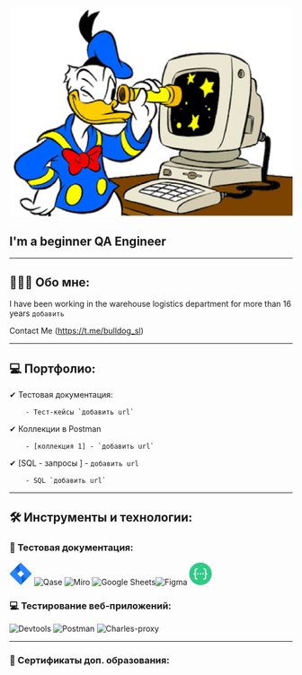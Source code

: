 ![Header](https://github.com/Bulldog-sl/Bulldog-sl/blob/main/assets/clipdoncomputer%20copy.png)

## I'm a beginner QA Engineer

---

## 👩🏻‍💻 Обо мне:

I have been working in the warehouse logistics department for more than 16 years
`добавить`

Сontact Me (https://t.me/bulldog_sl)

---

## 💻 Портфолио:

✔ Тестовая документация:

        - Тест-кейсы `добавить url`

✔ Коллекции в Postman

        - [коллекция 1] - `добавить url`

✔ [SQL - запросы ] - `добавить url`

        - SQL `добавить url`

---

## 🛠 Инструменты и технологии:

### 📁 Тестовая документация:

<img src="https://github.com/qajenna/qajenna/raw/main/icons/Jira.png" title="Jira" alt="Jira" width="40" height="40" style="max-width: 100%;"> <img src="https://avatars.githubusercontent.com/u/47823040?v=4" title="Qase" alt="Qase" width="40" height="40" style="max-width: 100%;"> <img src="https://camo.githubusercontent.com/e6988d84e4be34e3411bcd3fb0e1223bcaf8712b03382b79fc89c09e7d308271/68747470733a2f2f77372e706e6777696e672e636f6d2f706e67732f3838352f3632392f706e672d7472616e73706172656e742d6d69726f2d68642d6c6f676f2e706e67" title="Miro" alt="Miro" width="40" height="40" data-canonical-src="https://w7.pngwing.com/pngs/885/629/png-transparent-miro-hd-logo.png" style="max-width: 100%;"> <img src="https://img.icons8.com/?size=48&id=30461&format=png" title="Google Sheets" alt="Google Sheets" width="40" height="40" style="max-width: 100%;"><img src="https://camo.githubusercontent.com/e39dd3b8f4afd6976f4978888b37cdaf52b825afb08eb36c99d92e2e63562553/68747470733a2f2f63646e2e6a7364656c6976722e6e65742f67682f64657669636f6e732f64657669636f6e2f69636f6e732f6669676d612f6669676d612d6f726967696e616c2e737667" title="Figma" alt="Figma" width="40" height="40" data-canonical-src="https://cdn.jsdelivr.net/gh/devicons/devicon/icons/figma/figma-original.svg" style="max-width: 100%;"> <img src="https://github.com/qajenna/qajenna/raw/main/icons/swagger.png" title="Swagger" alt="Swagger" width="40" height="40" style="max-width: 100%;">

### 💻 Тестирование веб-приложений:

<img src="https://camo.githubusercontent.com/25f6f3de7ca12c8c300b6f0a7b37c48c1e6176ded2f38d770a9d5e9b9d24fce7/68747470733a2f2f64333377756272666b69306c36382e636c6f756466726f6e742e6e65742f333862356339353361343636373336363638356435356462353564303537633836646231666335342f61306664632f7374617469632f61636165366232346439343033343736363163613930316561303766343763312f6368726f6d652d6465762d6c6f676f2d69636f6e2e706e67" title="Devtools" alt="Devtools" width="40" height="40" data-canonical-src="https://d33wubrfki0l68.cloudfront.net/38b5c953a4667366685d55db55d057c86db1fc54/a0fdc/static/acae6b24d940347661ca901ea07f47c1/chrome-dev-logo-icon.png" style="max-width: 100%;"> <img src="https://camo.githubusercontent.com/7a50cfc03d530687bd58cc559fe1b38d1de583e6ca04480587774260a5f62d2b/68747470733a2f2f7365656b6c6f676f2e636f6d2f696d616765732f502f706f73746d616e2d6c6f676f2d303038374341304431352d7365656b6c6f676f2e636f6d2e706e67" title="Postman" alt="Postman" width="40" height="40" data-canonical-src="https://seeklogo.com/images/P/postman-logo-0087CA0D15-seeklogo.com.png" style="max-width: 100%;"> <img src="https://camo.githubusercontent.com/51853941260ae860198fc42caf94c597eba7dc12e6f8d3caf65df49c1b6e82b6/68747470733a2f2f63646e2e69636f6e2d69636f6e732e636f6d2f69636f6e73322f333035332f504e472f3531322f636861726c65735f70726f78795f6d61636f735f6269677375725f69636f6e5f3139303330322e706e67" title="Charles-proxy" alt="Charles-proxy" width="40" height="40" data-canonical-src="https://cdn.icon-icons.com/icons2/3053/PNG/512/charles_proxy_macos_bigsur_icon_190302.png" style="max-width: 100%;"></a>

---

### 📁 Сертификаты доп. образования:
